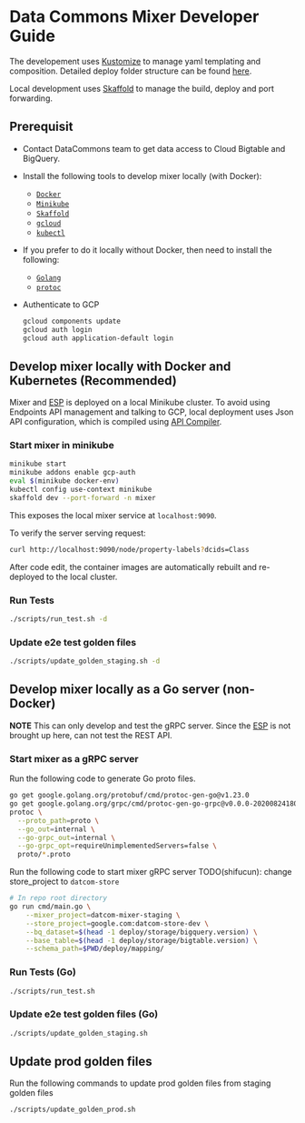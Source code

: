 # Data Commons Mixer Developer Guide

The developement uses [Kustomize](https://kubectl.docs.kubernetes.io/guides/introduction/kustomize/)
to manage yaml templating and composition. Detailed deploy folder structure can be
found [here](../deploy/README.md).

Local development uses [Skaffold](https://skaffold.dev) to manage the build, deploy and
port forwarding.

## Prerequisit

* Contact DataCommons team to get data access to Cloud Bigtable and BigQuery.

* Install the following tools to develop mixer locally (with Docker):
  * [`Docker`](https://www.docker.com/products/docker-desktop)
  * [`Minikube`](https://minikube.sigs.k8s.io/docs/start/)
  * [`Skaffold`](https://skaffold.dev/docs/install/)
  * [`gcloud`](https://cloud.google.com/sdk/docs/install)
  * [`kubectl`](https://kubernetes.io/docs/tasks/tools/install-kubectl/)

* If you prefer to do it locally without Docker, then need to install the following:
  * [`Golang`](https://golang.org/doc/install)
  * [`protoc`](http://google.github.io/proto-lens/installing-protoc.html)

* Authenticate to GCP

  ```bash
  gcloud components update
  gcloud auth login
  gcloud auth application-default login
  ```

## Develop mixer locally with Docker and Kubernetes (Recommended)

Mixer and [ESP](https://cloud.google.com/endpoints/docs/grpc/running-esp-localdev)
is deployed on a local Minikube cluster.
To avoid using Endpoints API management and talking to GCP,
local deployment uses Json API configuration,
which is compiled using [API Compiler](https://github.com/googleapis/api-compiler).

### Start mixer in minikube

```bash
minikube start
minikube addons enable gcp-auth
eval $(minikube docker-env)
kubectl config use-context minikube
skaffold dev --port-forward -n mixer
```

This exposes the local mixer service at `localhost:9090`.

To verify the server serving request:

```bash
curl http://localhost:9090/node/property-labels?dcids=Class
```

After code edit, the container images are automatically rebuilt and re-deployed to the local cluster.

### Run Tests

```bash
./scripts/run_test.sh -d
```

### Update e2e test golden files

```bash
./scripts/update_golden_staging.sh -d
```

## Develop mixer locally as a Go server (non-Docker)

**NOTE** This can only develop and test the gRPC server. Since the [ESP](https://cloud.google.com/endpoints/docs/grpc/running-esp-localdev) is not
brought up here, can not test the REST API.

### Start mixer as a gRPC server

Run the following code to generate Go proto files.

```bash
go get google.golang.org/protobuf/cmd/protoc-gen-go@v1.23.0
go get google.golang.org/grpc/cmd/protoc-gen-go-grpc@v0.0.0-20200824180931-410880dd7d91
protoc \
  --proto_path=proto \
  --go_out=internal \
  --go-grpc_out=internal \
  --go-grpc_opt=requireUnimplementedServers=false \
  proto/*.proto
```

Run the following code to start mixer gRPC server
TODO(shifucun): change store_project to `datcom-store`

```bash
# In repo root directory
go run cmd/main.go \
    --mixer_project=datcom-mixer-staging \
    --store_project=google.com:datcom-store-dev \
    --bq_dataset=$(head -1 deploy/storage/bigquery.version) \
    --base_table=$(head -1 deploy/storage/bigtable.version) \
    --schema_path=$PWD/deploy/mapping/
```

### Run Tests (Go)

```bash
./scripts/run_test.sh
```

### Update e2e test golden files (Go)

```bash
./scripts/update_golden_staging.sh
```

## Update prod golden files

Run the following commands to update prod golden files from staging golden files

```bash
./scripts/update_golden_prod.sh
```
